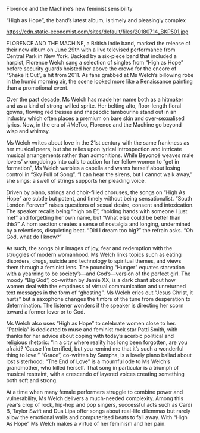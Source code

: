 Florence and the Machine’s new feminist sensibility

“High as Hope”, the band’s latest album, is timely and pleasingly complex

https://cdn.static-economist.com/sites/default/files/20180714_BKP501.jpg

FLORENCE AND THE MACHINE, a British indie band, marked the release of their new album on June 29th with a live televised performance from Central Park in New York. Backed by a six-piece band that included a harpist, Florence Welch sang a selection of singles from “High as Hope” before security guards hoisted her above the crowd for the encore of “Shake It Out”, a hit from 2011. As fans grabbed at Ms Welch’s billowing robe in the humid morning air, the scene looked more like a Renaissance painting than a promotional event.

Over the past decade, Ms Welch has made her name both as a hitmaker and as a kind of strong-willed sprite. Her belting alto, floor-length floral gowns, flowing red tresses and rhapsodic tambourine stand out in an industry which often places a premium on bare skin and over-sexualised lyrics. Now, in the era of #MeToo, Florence and the Machine go beyond wisp and whimsy.

Ms Welch writes about love in the 21st century with the same frankness as her musical peers, but she relies upon lyrical introspection and intricate musical arrangements rather than admonitions. While Beyoncé weaves male lovers’ wrongdoings into calls to action for her fellow women to “get in formation”, Ms Welch warbles a capella and warns herself about losing control in “Sky Full of Song”. “I can hear the sirens, but I cannot walk away,” she sings: a swell of strings supports her pleading voice.

Driven by piano, strings and choir-filled choruses, the songs on “High As Hope” are subtle but potent, and timely without being sensationalist. “South London Forever” raises questions of sexual desire, consent and intoxication. The speaker recalls being “high on E”, “holding hands with someone I just met” and forgetting her own name, but “What else could be better than this?” A horn section creates a sense of nostalgia and longing, undermined by a relentless, disquieting beat. “Did I dream too big?” the refrain asks. “Oh God, what do I know?”

As such, the songs blur images of joy, fear and redemption with the struggles of modern womanhood. Ms Welch links topics such as eating disorders, drugs, suicide and technology to spiritual themes, and views them through a feminist lens. The pounding “Hunger” equates starvation with a yearning to be society’s—and God’s—version of the perfect girl. The moody “Big God”, co-written by Jamie XX, is a dark chant about how women deal with the emptiness of virtual communication and unreturned text messages in the form of “ghosting”. Ms Welch cries out “Jesus Christ, it hurts” but a saxophone changes the timbre of the tune from desperation to determination. The listener wonders if the speaker is directing her scorn toward a former lover or to God.

Ms Welch also uses “High as Hope” to celebrate women close to her. “Patricia” is dedicated to muse and feminist rock star Patti Smith, with thanks for her advice about coping with today’s acerbic political and religious rhetoric: “In a city where reality has long been forgotten, are you afraid? ‘Cause I'm terrified, but you remind me that it’s such a wonderful thing to love.” “Grace”, co-written by Sampha, is a lovely piano ballad about lost sisterhood; “The End of Love” is a mournful ode to Ms Welch’s grandmother, who killed herself. That song in particular is a triumph of musical restraint, with a crescendo of layered voices creating something both soft and strong.

At a time when many female performers struggle to combine power and vulnerability, Ms Welch delivers a much-needed complexity. Among this year’s crop of rock, hip-hop and pop singers, successful acts such as Cardi B, Taylor Swift and Dua Lipa offer songs about real-life dilemmas but rarely allow the emotional walls and computerised beats to fall away. With “High As Hope” Ms Welch makes a virtue of her feminism and her pain.